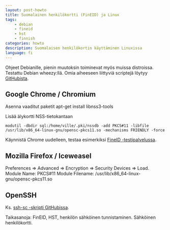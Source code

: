 ```yaml
---
layout: post-howto
title: Suomalainen henkilökortti (FinEID) ja Linux
tags:
    - debian
    - fineid
    - hst
    - finnish
categories: howto
description: Suomalaisen henkilökortin käyttäminen Linuxissa
language: fi
---
```


Ohjeet Debianille, pienin muutoksin toiminevat myös muissa distroissa. Testattu Debian wheezy:llä. Omia aiheeseen liittyviä scriptejä löytyy [GitHubista](https://github.com/ypcs/scripts).

## Google Chrome / Chromium

Asenna vaaditut paketit
    apt-get install libnss3-tools

Lisää älykortti NSS-tietokantaan

    modutil -dbdir sql:/home/ville/.pki/nssdb -add PKCS#11 -libfile /usr/lib/x86_64-linux-gnu/opensc-pkcs11.so -mechanisms FRIENDLY -force

Käynnistä Chrome uudelleen, testaa esimerkiksi [FineID -testipalvelussa](https://vrk.fineid.fi/).


## Mozilla Firefox / Iceweasel
Preferences => Advanced => Encryption => Security Devices => Load.
Module Name: PKCS#11
Module Filename: /usr/lib/x86_64-linux-gnu/opensc-pkcs11.so


## OpenSSH
Ks. [ssh-sc -skripti GitHubissa](https://github.com/ypcs/scripts/blob/master/ssh-sc).



Taikasanoja: FinEID, HST, henkilön sähköinen tunnistaminen. Sähköinen 
henkilökortti.
